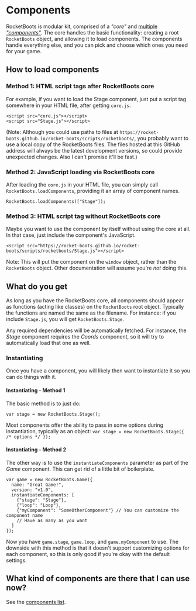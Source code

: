 # Components

RocketBoots is modular kit, comprised of a *"core"* and [multiple *"components"*](component-list.md). The core handles the basic functionality: creating a root `RocketBoots` object, and allowing it to load components. The components handle everything else, and you can pick and choose which ones you need for your game.

## How to load components

### Method 1: HTML script tags after RocketBoots core

For example, if you want to load the Stage component, just put a script tag somewhere in your HTML file, after getting `core.js`. 

```
<script src="core.js"></script>
<script src="Stage.js"></script>
```

(Note: Although you could use paths to files at `https://rocket-boots.github.io/rocket-boots/scripts/rocketboots/`, you probably want to use a local copy of the RocketBoots files. The files hosted at this GitHub address will always be the latest development versions, so could provide unexpected changes. Also I can't promise it'll be fast.)

### Method 2: JavaScript loading via RocketBoots core

After loading the `core.js` in your HTML file, you can simply call `RocketBoots.loadComponents`, providing it an array of component names.

`RocketBoots.loadComponents(["Stage"]);`

### Method 3: HTML script tag without RocketBoots core

Maybe you want to use the component by itself without using the core at all. In that case, just include the component's JavaScript.

```
<script src="https://rocket-boots.github.io/rocket-boots/scripts/rocketboots/Stage.js"></script>
```

Note: This will put the component on the `window` object, rather than the `RocketBoots` object. Other documentation will assume you're *not* doing this.

## What do you get

As long as you have the RocketBoots core, all components should appear as functions (acting like classes) on the `RocketBoots` root object. Typically the functions are named the same as the filename. For instance: if you include `Stage.js`, you will get `RocketBoots.Stage`. 

Any required dependencies will be automatically fetched. For instance, the *Stage* component requires the *Coords* component, so it will try to automatically load that one as well.

### Instantiating

Once you have a component, you will likely then want to instantiate it so you can do things with it. 

#### Instantiating - Method 1

The basic method is to just do:

`var stage = new RocketBoots.Stage();`

Most components offer the ability to pass in some options during instantiation, typically as an object: `var stage = new RocketBoots.Stage({ /* options */ });`

#### Instantiating - Method 2

The other way is to use the `instantiateComponents` parameter as part of the *Game* component. This can get rid of a little bit of boilerplate.

```
var game = new RocketBoots.Game({
  name: "Great Game!",
  version: "v1.0",
  instantiateComponents: [
    {"stage": "Stage"},
    {"loop": "Loop"},
    {"myComponent": "SomeOtherComponent"} // You can customize the component name
    // Have as many as you want
  ]
});
```

Now you have `game.stage`, `game.loop`, and `game.myComponent` to use. The downside with this method is that it doesn't support customizing options for each component, so this is only good if you're okay with the default settings.

## What kind of components are there that I can use now?

See the [components list](component-list.md).
